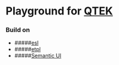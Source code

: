 # Playground for [QTEK](https://github.com/pissang/qtek)

### Build on

+ #####[esl](http://github.com/ecomfe/esl)
+ #####[etpl](http://github.com/ecomfe/etpl)
+ #####[Semantic UI](http://semantic-ui.com)